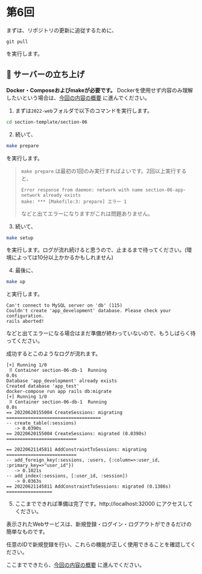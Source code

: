 # 第6回

まずは、リポジトリの更新に追従するために、

```
git pull
```

を実行します。

## 🔨 サーバーの立ち上げ

**Docker・Composeおよびmakeが必要です。** Dockerを使用せず内容のみ理解したいという場合は、[今回の内容の概要](https://github.com/kmc-jp/2022-web/blob/main/section-06/About.md) に進んでください。

1. まずは`2022-web`フォルダで以下のコマンドを実行します。

```bash
cd section-template/section-06
```

2. 続いて、

```bash
make prepare
```

を実行します。

> `make prepare` は最初の1回のみ実行すればよいです。2回以上実行すると、
> 
> ```
> Error response from daemon: network with name section-06-app-network already exists
> make: *** [Makefile:3: prepare] エラー 1
> ```
> 
> などと出てエラーになりますがこれは問題ありません。

3. 続いて、

```bash
make setup
```

を実行します。ログが流れ続けると思うので、止まるまで待ってください。(環境によっては10分以上かかるかもしれません)

4. 最後に、

```bash
make up
```

と実行します。

```
Can't connect to MySQL server on 'db' (115)
Couldn't create 'app_development' database. Please check your configuration.
rails aborted!
```

などと出てエラーになる場合はまだ準備が終わっていないので、もうしばらく待ってください。

成功するとこのようなログが流れます。

```
[+] Running 1/0
 ⠿ Container section-06-db-1  Running                                       0.0s
Database 'app_development' already exists
Created database 'app_test'
docker-compose run app rails db:migrate
[+] Running 1/0
 ⠿ Container section-06-db-1  Running                                       0.0s
== 20220620155004 CreateSessions: migrating ===================================
-- create_table(:sessions)
   -> 0.0390s
== 20220620155004 CreateSessions: migrated (0.0390s) ==========================

== 20220621145811 AddConstraintToSessions: migrating ==========================
-- add_foreign_key(:sessions, :users, {:column=>:user_id, :primary_key=>"user_id"})
   -> 0.1021s
-- add_index(:sessions, [:user_id, :session])
   -> 0.0363s
== 20220621145811 AddConstraintToSessions: migrated (0.1386s) =================
```

5. ここまでできれば準備は完了です。http://localhost:32000 にアクセスしてください。

表示されたWebサービスは、新規登録・ログイン・ログアウトができるだけの簡単なものです。

任意のIDで新規登録を行い、これらの機能が正しく使用できることを確認してください。

ここまでできたら、[今回の内容の概要](https://github.com/kmc-jp/2022-web/blob/main/section-06/About.md) に進んでください。
